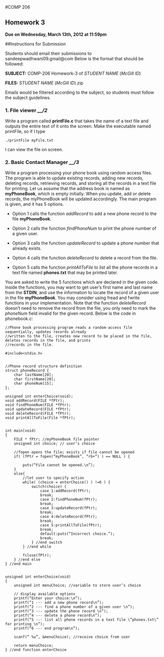 #COMP 206


## Homework 3


**Due on Wednesday, March 13th, 2012 at 11:59pm**

##Instructions for Submission


Students should email their submissions to sandeepwadhwani09.gmail@com
Below is the format that should be followed:

**SUBJECT:** COMP-206 Homework-3 of *STUDENT NAME* (*McGill ID*)

**FILES:** *STUDENT NAME* (*McGill ID*).zip


Emails would be filtered according to the subject, so students must follow the subject guidelines.


### 1. File viewer *__/2*


Write a program called **printFile.c** that takes the name of a text file and outputs the entire text of it onto the screen. Make the executable named printFile, so if I type

	./printFile myFile.txt

I can view the file on screen.


### 2. Basic Contact Manager *__/3*

Write a program processing your phone book using random access files. The program is able to update existing records, adding new records, deleting records, retrieving records, and storing all the records in a text file for printing. Let us assume that the address book is named as **myPhoneBook**, which is empty initially. When you update, add or delete records, the myPhoneBook will be updated accordingly. The main program is given, and it has 5 options.

* Option 1 calls the function *addRecord* to add a new phone record to the file **myPhoneBook**.

* Option 2 calls the function *findPhoneNum* to print the phone number of a given user.

* Option 3 calls the function *updateRecord* to update a phone number that already exists.

* Option 4 calls the function *deleteRecord* to delete a record from the file.

* Option 5 calls the function *printAllToFile* to list all the phone records in a text file named **phones.txt** that may be printed later.


You are asked to write the 5 functions which are declared in the given code. Inside the functions, you may want to get user’s first name and last name from the **STDIN**, and use the information to locate the record of a given user in the file **myPhoneBook**. You may consider using fread and fwrite functions in your implementation. Note that the function *deleteRecord* doesn’t need to remove the record from the file, you only need to mark the *phoneNum* field invalid for the given record.
Below is the code in phonebook.c:

	//Phone book processing program reads a random-access file sequentially, updates records already
	//written to the file, creates new record to be placed in the file, deletes records in the file, and prints
	//records in the file.
	
	#include<stdio.h>


	//Phone record structure definition
	struct phoneRecord {
		char lastName[20];
		char firstName[20];
		char phoneNum[15];
	};

	unsigned int enterChoice(void);
	void addRecord(FILE *fPtr);
	void findPhoneNum(FILE *fPtr);
	void updateRecord(FILE *fPtr);
	void deleteRecord(FILE *fPtr);
	void printAllToFile(File *fPtr);


	int main(void)
	{
		FILE * fPtr; //myPhoneBook file pointer
		unsigned int choice; // user’s choice

		//fopen opens the file; exists if file cannot be opened
		if( (fPtr = fopen(“myPhoneBook”, “rb+”) ) == NULL ) {

			puts(“File cannot be opened.\n”);
		}
		else{
			//let user to specify action
			while( (choice = enterChoice() ) !=6 ) {
				switch(choice) {
					case 1:addRecord(fPtr);
					break;
					case 2:findPhoneNum(fPtr);
					break;
					case 3:updateRecord(fPtr);
					break;
					case 4:deleteRecord(fPtr);
					break;
					case 5:printAllToFile(fPtr);
					break;
					default:puts(“Incorrect choice.”);
					break;
				} //end switch
			} //end while

			fclose(fPtr);
		} //end else
	} //end main


	unsigned int enterChoice(void)
	{
		unsigned int menuChoice; //variable to store user’s choice

		// display available options
		printf(“Enter your choice:\n”);
		printf(“1 --- add a new phone record\n”);
		printf(“2 --- find a phone number of a given user \n”);
		printf(“3 --- update the phone record \n”);
		printf(“4 --- delete a phone record\n”);
		printf(“5 --- list all phone records in a text file \”phones.txt\” for printing \n”);
		printf(“6 --- end program\n”);

		scanf(“ %u”, &menuChoice); //receive choice from user

		return menuChoice;
	} //end function enterChoice

